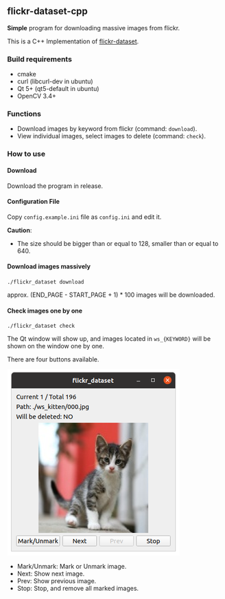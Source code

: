 ## flickr-dataset-cpp

**Simple** program for downloading massive images from flickr.

This is a C++ Implementation of [flickr-dataset](https://github.com/rubycho/flickr-dataset).

### Build requirements

- cmake
- curl (libcurl-dev in ubuntu)
- Qt 5+ (qt5-default in ubuntu)
- OpenCV 3.4+

### Functions

- Download images by keyword from flickr (command: `download`).
- View individual images, select images to delete (command: `check`).

### How to use

#### Download

Download the program in release.

#### Configuration File

Copy `config.example.ini` file as `config.ini` and edit it.

**Caution**:
- The size should be bigger than or equal to 128, smaller than or equal to 640.

#### Download images massively

```
./flickr_dataset download
```

approx. (END_PAGE - START_PAGE + 1) * 100 images will be downloaded.

#### Check images one by one

```
./flickr_dataset check
```

The Qt window will show up,
and images located in `ws_{KEYWORD}` will be shown on the window one by one.

There are four buttons available.

![](.github/check.png)

- Mark/Unmark: Mark or Unmark image.
- Next: Show next image.
- Prev: Show previous image.
- Stop: Stop, and remove all marked images.
